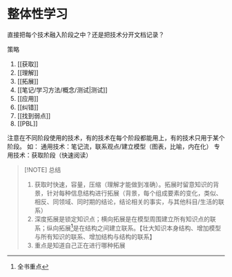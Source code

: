 # 整体性学习
直接把每个技术融入阶段之中？还是把技术分开文档记录？

策略
1. [[获取]]
2. [[理解]]
3. [[拓展]]
4. [[笔记/学习方法/概念/测试|测试]]
5. [[应用]]
6. [[纠错]]
7. [[找到弱点]]
8. [[PBL]]

注意在不同阶段使用的技术，有的技术在每个阶段都能用上，有的技术只用于某个阶段。
如：
	通用技术：笔记流，联系观点/建立模型（图表，比喻，内在化）
	专用技术：获取阶段（快速阅读）

> [!NOTE] 总结
> 1. 获取时快速，容量，压缩（理解才能做到准确）。拓展时留意知识的背景，针对每种信息结构进行拓展（背景，每个组成要素的变化，类似、相反、同领域、同时期的结论，结论相关的事实，与其他科目/生活的联系）
> 2. 深度拓展是锁定知识点；横向拓展是在模型周围建立所有知识点的联系；纵向拓展[^1]是在结构之间建立联系。【壮大知识本身结构、增加模型与所有知识的联系、增加结构与结构的联系】
> 3. 重点是知道自己正在进行哪种拓展


[^1]: 全书重点

